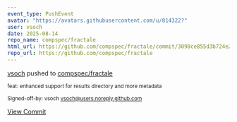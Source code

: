 ```yaml
---
event_type: PushEvent
avatar: "https://avatars.githubusercontent.com/u/814322?"
user: vsoch
date: 2025-08-14
repo_name: compspec/fractale
html_url: https://github.com/compspec/fractale/commit/3098ce855d3b724e2cc6ba1f2d11f031ff042442
repo_url: https://github.com/compspec/fractale
---
```


<a href='https://github.com/vsoch' target='_blank'>vsoch</a> pushed to <a href='https://github.com/compspec/fractale' target='_blank'>compspec/fractale</a>

<small>feat: enhanced support for results directory and more metadata

Signed-off-by: vsoch <vsoch@users.noreply.github.com></small>

<a href='https://github.com/compspec/fractale/commit/3098ce855d3b724e2cc6ba1f2d11f031ff042442' target='_blank'>View Commit</a>